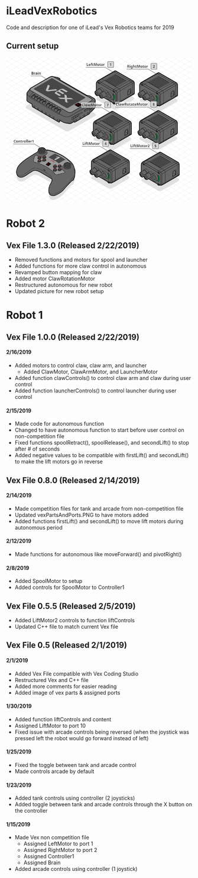 # iLeadVexRobotics
Code and description for one of iLead's Vex Robotics teams for 2019
## Current setup
![Image of vex parts](https://github.com/Justin2112/iLeadVexRobotics/blob/master/VexPartsAndPortsRobot2.PNG)
# Robot 2
## Vex File 1.3.0 (Released 2/22/2019)
* Removed functions and motors for spool and launcher
* Added functions for more claw control in autonomous
* Revamped button mapping for claw
* Added motor ClawRotationMotor
* Restructured autonomous for new robot
* Updated picture for new robot setup
# Robot 1
## Vex File 1.0.0 (Released 2/22/2019)
#### 2/16/2019
* Added motors to control claw, claw arm, and launcher
  * Added ClawMotor, ClawArmMotor, and LauncherMotor
* Added function clawControls() to control claw arm and claw during user control
* Added function launcherControls() to control launcher during user control
#### 2/15/2019
* Made code for autonomous function
* Changed to have autonomous function to start before user control on non-competition file
* Fixed functions spoolRetract(), spoolRelease(), and secondLift() to stop after # of seconds
* Added negative values to be compatible with firstLift() and secondLift() to make the lift motors go in reverse
## Vex File 0.8.0 (Released 2/14/2019)
#### 2/14/2019
* Made competition files for tank and arcade from non-competition file
* Updated vexPartsAndPorts.PNG to have motors added
* Added functions firstLift() and secondLift() to move lift motors during autonomous period
#### 2/12/2019
* Made functions for autonomous like moveForward() and pivotRight()
#### 2/8/2019
* Added SpoolMotor to setup
* Added controls for SpoolMotor to Controller1
## Vex File 0.5.5 (Released 2/5/2019)
* Added LiftMotor2 controls to function liftControls
* Updated C++ file to match current Vex file
## Vex File 0.5 (Released 2/1/2019)
#### 2/1/2019
* Added Vex File compatible with Vex Coding Studio
* Restructured Vex and C++ file
* Added more comments for easier reading
* Added image of vex parts & assigned ports
#### 1/30/2019
* Added function liftControls and content
* Assigned LiftMotor to port 10
* Fixed issue with arcade controls being reversed (when the joystick was pressed left the robot would go forward instead of left)
#### 1/25/2019
* Fixed the toggle between tank and arcade control
* Made controls arcade by default
#### 1/23/2019
* Added tank controls using controller (2 joysticks)
* Added toggle between tank and arcade controls through the X button on the controller
#### 1/15/2019
* Made Vex non competition file
  * Assigned LeftMotor to port 1
  * Assigned RightMotor to port 2
  * Assigned Controller1
  * Assigned Brain
* Added arcade controls using controller (1 joystick)
